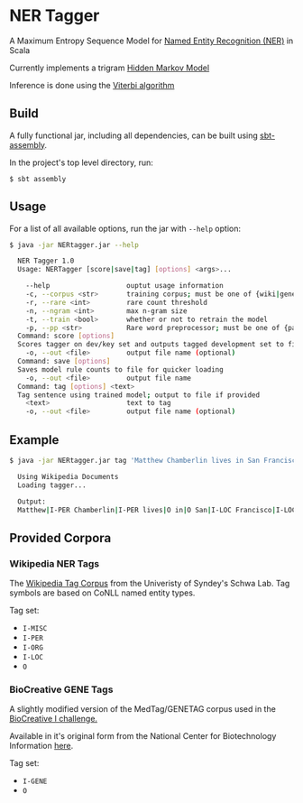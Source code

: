 # NER Tagger

A Maximum Entropy Sequence Model for [Named Entity Recognition (NER)](https://en.wikipedia.org/wiki/Named-entity_recognition) in Scala

Currently implements a trigram [Hidden Markov Model](https://en.wikipedia.org/wiki/Hidden_Markov_model)

Inference is done using the [Viterbi algorithm](https://en.wikipedia.org/wiki/Viterbi_algorithm)

## Build

A fully functional jar, including all dependencies, can be built using [sbt-assembly](https://github.com/sbt/sbt-assembly).

In the project's top level directory, run:

```$ sbt assembly```

## Usage

For a list of all available options, run the jar with `--help` option:

```sh
$ java -jar NERtagger.jar --help

  NER Tagger 1.0
  Usage: NERTagger [score|save|tag] [options] <args>...

    --help                   ouptut usage information
    -c, --corpus <str>       training corpus; must be one of {wiki|gene}
    -r, --rare <int>         rare count threshold
    -n, --ngram <int>        max n-gram size
    -t, --train <bool>       whether or not to retrain the model
    -p, --pp <str>           Rare word preprocessor; must be one of {pattern|replace}
  Command: score [options]
  Scores tagger on dev/key set and outputs tagged development set to file if provided.
    -o, --out <file>         output file name (optional)
  Command: save [options]
  Saves model rule counts to file for quicker loading
    -o, --out <file>         output file name
  Command: tag [options] <text>
  Tag sentence using trained model; output to file if provided
    <text>                   text to tag
    -o, --out <file>         output file name (optional)
```

## Example

```sh
$ java -jar NERtagger.jar tag 'Matthew Chamberlin lives in San Francisco , but his code lives on GitHub .'

  Using Wikipedia Documents
  Loading tagger...

  Output:
  Matthew|I-PER Chamberlin|I-PER lives|O in|O San|I-LOC Francisco|I-LOC ,|O but|O his|O code|O lives|O on|O GitHub|I-MISC .|O
```

## Provided Corpora

### Wikipedia NER Tags

The [Wikipedia Tag Corpus](http://schwa.org/projects/resources/wiki/Wikiner) from the Univeristy of Syndey's Schwa Lab.
Tag symbols are based on CoNLL named entity types.

Tag set:
* `I-MISC`
* `I-PER`
* `I-ORG`
* `I-LOC`
* `O`

### BioCreative GENE Tags

A slightly modified version of the MedTag/GENETAG corpus used in
the [BioCreative I challenge.](http://www.biocreative.org/tasks/biocreative-i/first-task-gm/)

Available in it's original form from the National Center for Biotechnology Information [here](ftp://ftp.ncbi.nlm.nih.gov/pub/lsmith/MedTag/).

Tag set:
* `I-GENE`
* `O`